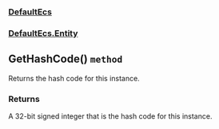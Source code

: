 ### [DefaultEcs](./DefaultEcs 'DefaultEcs')
### [DefaultEcs.Entity](./DefaultEcs-Entity 'DefaultEcs.Entity')
## GetHashCode() `method`
Returns the hash code for this instance.
### Returns
A 32-bit signed integer that is the hash code for this instance.
